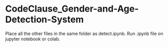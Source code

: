 # CodeClause_Gender-and-Age-Detection-System
Place all the other files in the same folder as detect.ipynb. Run .ipynb file on jupyter notebook or colab.

